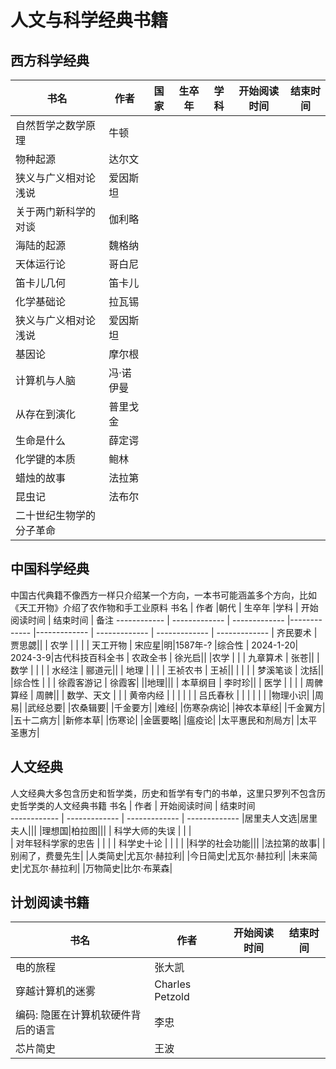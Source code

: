 # 人文与科学经典书籍

## 西方科学经典

 书名  | 作者 | 国家 | 生卒年 |学科 | 开始阅读时间  | 结束时间  
------------ | ------------- | -------------  |------------- |------------- | ------------- | ------------- 
| 自然哲学之数学原理  | 牛顿| |  |   |  |
| 物种起源  | 达尔文| |  |   |  |
| 狭义与广义相对论浅说   | 爱因斯坦| | |  |  |
| 关于两门新科学的对谈  | 伽利略| |  |   |  |
| 海陆的起源  | 魏格纳| |  |   |  |
| 天体运行论   | 哥白尼| | |  |  |
| 笛卡儿几何  | 笛卡儿| |  |   |  |
| 化学基础论  | 拉瓦锡| |  |   |  |
| 狭义与广义相对论浅说   | 爱因斯坦|  | |  |  |
| 基因论 | 摩尔根|| | | |
| 计算机与人脑 | 冯·诺伊曼|| |||
| 从存在到演化  | 普里戈金| |  |   |  |
| 生命是什么  | 薛定谔| |  |   |  |
| 化学键的本质   | 鲍林| | |  |  |
| 蜡烛的故事  | 法拉第| |  |   |  |
| 昆虫记   | 法布尔| | |  |  |
| 二十世纪生物学的分子革命|  |   |  |   |  |


## 中国科学经典
中国古代典籍不像西方一样只介绍某一个方向，一本书可能涵盖多个方向，比如《天工开物》介绍了农作物和手工业原料
 书名  | 作者 |朝代 | 生卒年 |学科 | 开始阅读时间  | 结束时间  | 备注
------------ | -------------  | ------------- |------------- |------------- | ------------- | ------------- | ------------- 
| 齐民要术  | 贾思勰|| | 农学 |   |  |
| 天工开物 | 宋应星|明|1587年-? |综合性 | 2024-1-20| 2024-3-9|古代科技百科全书
| 农政全书 | 徐光启|| |农学 | |
| 九章算术  | 张苍|| | 数学 |   |  |
| 水经注  | 郦道元|| | 地理 |   |  |
| 王祯农书 | 王祯|| | | |
| 梦溪笔谈 | 沈括|| |综合性 | |
| 徐霞客游记 | 徐霞客| ||地理|||
| 本草纲目  | 李时珍|| | 医学 |   |  |
| 周髀算经 | 周髀|| | 数学、天文 | |
| 黄帝内经 |  | |  | | 
| 吕氏春秋 | | | | | |
|物理小识|
|周易|
|武经总要|
|农桑辑要|
|千金要方|
|难经|
|伤寒杂病论|
|神农本草经| 
|千金翼方|
|五十二病方|
|新修本草|
|伤寒论|
|金匮要略|
|瘟疫论|
|太平惠民和剂局方|
|太平圣惠方|


## 人文经典
人文经典大多包含历史和哲学类，历史和哲学有专门的书单，这里只罗列不包含历史哲学类的人文经典书籍
 书名  | 作者  | 开始阅读时间  | 结束时间  
------------ | ------------- | ------------- | ------------- 
|居里夫人文选|居里夫人|||
|理想国|柏拉图|||
| 科学大师的失误  |   |  |   
| 对年轻科学家的忠告   |    | | 
| 科学史十论 | | | |
|科学的社会功能|||
|法拉第的故事|
|别闹了，费曼先生|
|人类简史|尤瓦尔·赫拉利|
|今日简史|尤瓦尔·赫拉利|
|未来简史|尤瓦尔·赫拉利|
|万物简史|比尔·布莱森|

## 计划阅读书籍

 书名  | 作者  | 开始阅读时间  | 结束时间  
------------ | ------------- | ------------- | ------------- 
|电的旅程|张大凯|
|穿越计算机的迷雾|Charles Petzold|
|编码: 隐匿在计算机软硬件背后的语言|李忠
|芯片简史|王波|
